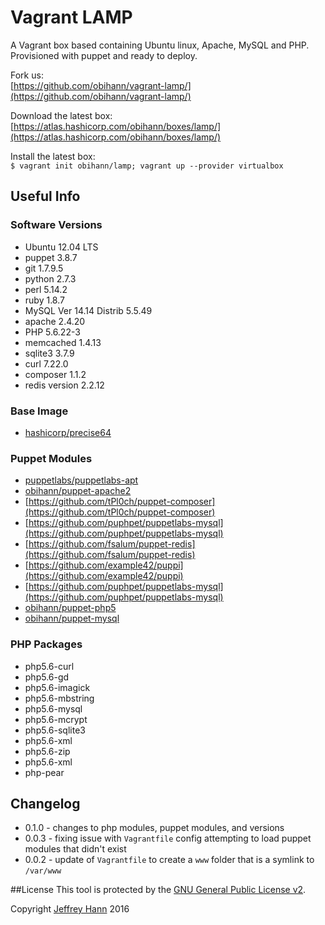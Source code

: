 # Vagrant LAMP

A Vagrant box based containing Ubuntu linux, Apache, MySQL and PHP. Provisioned with puppet and ready to deploy. 

Fork us:   
[https://github.com/obihann/vagrant-lamp/](https://github.com/obihann/vagrant-lamp/)

Download the latest box:   
[https://atlas.hashicorp.com/obihann/boxes/lamp/](https://atlas.hashicorp.com/obihann/boxes/lamp/)

Install the latest box:   
```$ vagrant init obihann/lamp; vagrant up --provider virtualbox```

## Useful Info

### Software Versions

- Ubuntu 12.04 LTS
- puppet 3.8.7
- git 1.7.9.5
- python 2.7.3
- perl 5.14.2
- ruby 1.8.7
- MySQL  Ver 14.14 Distrib 5.5.49
- apache 2.4.20
- PHP 5.6.22-3
- memcached 1.4.13
- sqlite3 3.7.9
- curl 7.22.0
- composer 1.1.2
- redis version 2.2.12

### Base Image

- [hashicorp/precise64](https://atlas.hashicorp.com/hashicorp/boxes/precise64)

### Puppet Modules

- [puppetlabs/puppetlabs-apt](https://github.com/puppetlabs/puppetlabs-apt)
- [obihann/puppet-apache2](https://bitbucket.org/obihann/puppet-apache)
- [https://github.com/tPl0ch/puppet-composer](https://github.com/tPl0ch/puppet-composer)
- [https://github.com/puphpet/puppetlabs-mysql](https://github.com/puphpet/puppetlabs-mysql)
- [https://github.com/fsalum/puppet-redis](https://github.com/fsalum/puppet-redis)
- [https://github.com/example42/puppi](https://github.com/example42/puppi)
- [https://github.com/puphpet/puppetlabs-mysql](https://github.com/puphpet/puppetlabs-mysql)
- [obihann/puppet-php5](https://bitbucket.org/obihann/puppet-php)
- [obihann/puppet-mysql](https://bitbucket.org/obihann/puppet-mysql)

### PHP Packages

- php5.6-curl
- php5.6-gd
- php5.6-imagick
- php5.6-mbstring
- php5.6-mysql
- php5.6-mcrypt
- php5.6-sqlite3
- php5.6-xml
- php5.6-zip
- php5.6-xml
- php-pear

## Changelog

- 0.1.0 - changes to php modules, puppet modules, and versions 
- 0.0.3 - fixing issue with `Vagrantfile` config attempting to load puppet modules that didn't exist
- 0.0.2 - update of `Vagrantfile` to create a `www` folder that is a symlink to `/var/www`

##License
This tool is protected by the [GNU General Public License v2](http://www.gnu.org/licenses/gpl-2.0.html).

Copyright [Jeffrey Hann](http://jeffreyhann.ca/) 2016
